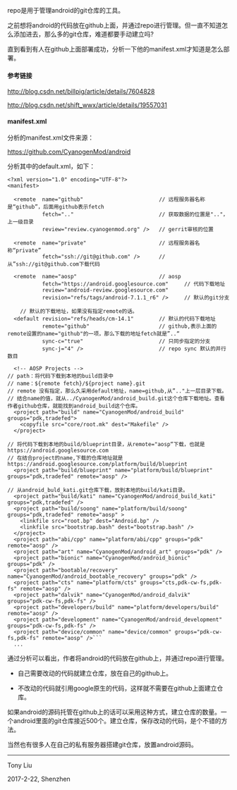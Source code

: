 repo是用于管理android的git仓库的工具。

之前想将android的代码放在github上面，并通过repo进行管理。但一直不知道怎么添加进去，那么多的git仓库，难道都要手动建立吗?

直到看到有人在github上面部署成功，分析一下他的manifest.xml才知道是怎么部署。

#### 参考链接

http://blog.csdn.net/billpig/article/details/7604828

http://blog.csdn.net/shift_wwx/article/details/19557031

#### manifest.xml

分析的manifest.xml文件来源： 

https://github.com/CyanogenMod/android

分析其中的default.xml，如下：

```
<?xml version="1.0" encoding="UTF-8"?>
<manifest>

  <remote  name="github"						// 远程服务器名称是“github”，后面用github表示fetch
           fetch=".."							// 获取数据的位置是".."，上一级目录
           review="review.cyanogenmod.org" />	// gerrit审核的位置	

  <remote  name="private"						// 远程服务器名称“private”
           fetch="ssh://git@github.com" />		// 从”ssh://git@github.com下载代码

  <remote  name="aosp"							// aosp
           fetch="https://android.googlesource.com"		// 代码下载地址
           review="android-review.googlesource.com"
           revision="refs/tags/android-7.1.1_r6" />		// 默认的git分支

	// 默认的下载地址，如果没有指定remote的话。
  <default revision="refs/heads/cm-14.1"		// 默认的代码下载地址
           remote="github"						// github,表示上面的remote设置的name="github"的一项，那么下载的地址fetch就是”..“
           sync-c="true"						// 只同步指定的分支
           sync-j="4" />						// repo sync 默认的并行数目

  <!-- AOSP Projects -->
// path：将代码下载到本地的build目录中
// name：${remote fetch}/${project name}.git 
// remote 没有指定，那么久采用default地址，name=github,从”.."上一层目录下载。
// 结合name的值，就从../CyanogenMod/android_build.git这个仓库下载地址。查看作者github仓库，就能找到android_build这个仓库。
  <project path="build" name="CyanogenMod/android_build" groups="pdk,tradefed">
    <copyfile src="core/root.mk" dest="Makefile" />
  </project>
  
// 将代码下载到本地的build/blueprint目录，从remote="aosp“下载，也就是https://android.googlesource.com
// 在结合project的name,下载的仓库地址就是https://android.googlesource.com/platform/build/blueprint
  <project path="build/blueprint" name="platform/build/blueprint" groups="pdk,tradefed" remote="aosp" />
  
// 从android_buld_kati.git仓库下载，放到本地的build/kati目录。
  <project path="build/kati" name="CyanogenMod/android_build_kati" groups="pdk,tradefed" />
  <project path="build/soong" name="platform/build/soong" groups="pdk,tradefed" remote="aosp" >
    <linkfile src="root.bp" dest="Android.bp" />
    <linkfile src="bootstrap.bash" dest="bootstrap.bash" />
  </project>
  <project path="abi/cpp" name="platform/abi/cpp" groups="pdk" remote="aosp" />
  <project path="art" name="CyanogenMod/android_art" groups="pdk" />
  <project path="bionic" name="CyanogenMod/android_bionic" groups="pdk" />
  <project path="bootable/recovery" name="CyanogenMod/android_bootable_recovery" groups="pdk" />
  <project path="cts" name="platform/cts" groups="cts,pdk-cw-fs,pdk-fs" remote="aosp" />
  <project path="dalvik" name="CyanogenMod/android_dalvik" groups="pdk-cw-fs,pdk-fs" />
  <project path="developers/build" name="platform/developers/build" remote="aosp" />
  <project path="development" name="CyanogenMod/android_development" groups="pdk-cw-fs,pdk-fs" />
  <project path="device/common" name="device/common" groups="pdk-cw-fs,pdk-fs" remote="aosp" />```
  ...
```

通过分析可以看出，作者将android的代码放在github上，并通过repo进行管理。

* 自己需要改动的代码就建立仓库，放在自己的github上。

* 不改动的代码就引用google原生的代码，这样就不需要在github上面建立仓库。

如果android的源码托管在github上的话可以采用这种方式，建立仓库的数量。一个android里面的git仓库接近500个。建立仓库，保存改动的代码，是个不错的方法。

当然也有很多人在自己的私有服务器搭建git仓库，放置android源码。

---

Tony Liu

2017-2-22, Shenzhen